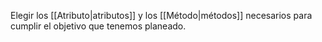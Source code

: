 Elegir los [[Atributo|atributos]] y los [[Método|métodos]] necesarios para cumplir el objetivo que tenemos planeado.
